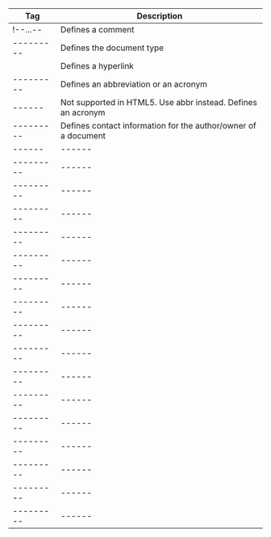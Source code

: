 Tag       | Description
--------- | ------
!--...--  | Defines a comment
--------- | Defines the document type
 <A>      | Defines a hyperlink
--------- | Defines an abbreviation or an acronym
------    | Not supported in HTML5. Use abbr instead. Defines an acronym
--------- | Defines contact information for the author/owner of a document
------    | ------
--------- | ------
--------- | ------ 
--------- | ------
--------- | ------
--------- | ------
--------- | ------
--------- | ------
--------- | ------
--------- | ------
--------- | ------
--------- | ------
--------- | ------
--------- | ------
--------- | ------
--------- | ------
--------- | ------
